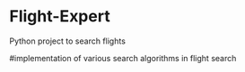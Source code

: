 Flight-Expert
=============

Python project to search flights

#implementation of various search algorithms in flight search
